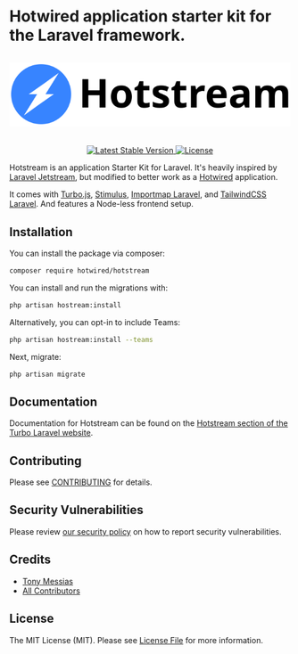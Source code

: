 # Hotwired application starter kit for the Laravel framework.

<p align="center" style="margin-top: 2rem; margin-bottom: 2rem;"><img src="/art/hotstream-logo.svg" alt="Logo Hotstream" /></p>

<p align="center">
    <a href="https://packagist.org/packages/hotwired/hotstream">
        <img src="https://img.shields.io/packagist/v/hotwired/hotstream" alt="Latest Stable Version">
    </a>
    <a href="https://packagist.org/packages/hotwired/hotstream">
        <img src="https://img.shields.io/packagist/l/hotwired/hotstream" alt="License">
    </a>
</p>

Hotstream is an application Starter Kit for Laravel. It's heavily inspired by [Laravel Jetstream](https://github.com/laravel/jetstream), but modified to better work as a [Hotwired](https://hotwired.dev/) application.

It comes with [Turbo.js](https://turbo.hotwired.dev/), [Stimulus](https://stimulus.hotwired.dev/), [Importmap Laravel](https://github.com/tonysm/importmap-laravel), and [TailwindCSS Laravel](https://github.com/tonysm/tailwindcss-laravel). And features a Node-less frontend setup.

## Installation

You can install the package via composer:

```bash
composer require hotwired/hotstream
```

You can install and run the migrations with:

```bash
php artisan hostream:install
```

Alternatively, you can opt-in to include Teams:

```bash
php artisan hostream:install --teams
```

Next, migrate:

```bash
php artisan migrate
```

## Documentation

Documentation for Hotstream can be found on the [Hotstream section of the Turbo Laravel website](https://hotstream.turbo-laravel.com).

## Contributing

Please see [CONTRIBUTING](CONTRIBUTING.md) for details.

## Security Vulnerabilities

Please review [our security policy](../../security/policy) on how to report security vulnerabilities.

## Credits

- [Tony Messias](https://github.com/tonysm)
- [All Contributors](../../contributors)

## License

The MIT License (MIT). Please see [License File](LICENSE.md) for more information.
